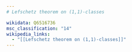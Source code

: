 ```yaml
---
# Lefschetz theorem on (1,1)-classes

wikidata: Q6516736
msc_classification: "14"
wikipedia_links:
  - "[[Lefschetz theorem on (1,1)-classes]]"
---
```

